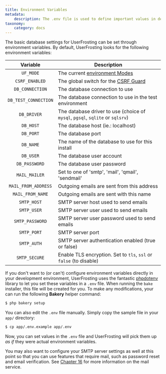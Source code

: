 ```yaml
---
title: Environment Variables
metadata:
    description: The .env file is used to define important values in development such as database credentials, which should be placed directly in environment variables during production.
taxonomy:
    category: docs
---
```


The basic database settings for UserFrosting can be set through environment variables. By default, UserFrosting looks for the following environment variables:

|       Variable       | Description                                                                             |
|:--------------------:|-----------------------------------------------------------------------------------------|
|      `UF_MODE`       | The current [environment Modes](/configuration/config-files#environment-modes)          |
|    `CSRF_ENABLED`    | The global switch for the [CSRF Guard](/routes-and-controllers/client-input/csrf-guard) |
|   `DB_CONNECTION`    | The database connection to use                                                          |
| `DB_TEST_CONNECTION` | The database connection to use in the test environment                                  |
|     `DB_DRIVER`      | The database driver to use (choice of `mysql`, `pgsql`, `sqlite` or `sqlsrv`)           |
|      `DB_HOST`       | The database host (ie.: localhost)                                                      |
|      `DB_PORT`       | The database port                                                                       |
|      `DB_NAME`       | The name of the database to use for this install                                        |
|      `DB_USER`       | The database user account                                                               |
|    `DB_PASSWORD`     | The database user password                                                              |
|    `MAIL_MAILER`     | Set to one of 'smtp', 'mail', 'qmail', 'sendmail'                                       |
| `MAIL_FROM_ADDRESS`  | Outgoing emails are sent from this address                                               |
|   `MAIL_FROM_NAME`   | Outgoing emails are sent with this name                                                  |
|     `SMTP_HOST`      | SMTP server host used to send emails                                                    |
|     `SMTP_USER`      | SMTP server user used to send emails                                                    |
|   `SMTP_PASSWORD`    | SMTP server user password used to send emails                                           |
|     `SMTP_PORT`      | SMTP server port                                                                        |
|     `SMTP_AUTH`      | SMTP server authentication enabled (true or false)                                      |
|    `SMTP_SECURE`     | Enable TLS encryption. Set to `tls`, `ssl` or `false` (to disable)                     |

If you don't want to (or can't) configure environment variables directly in your development environment, UserFrosting uses the fantastic [phpdotenv](https://github.com/vlucas/phpdotenv) library to let you set these variables in a `.env` file. When running the `bake` installer, this file will be created for you. To make any modifications, your can run the following **Bakery** helper command:

```bash
$ php bakery setup
```

You can also edit the `.env` file manually. Simply copy the sample file in your `app/` directory:

```bash
$ cp app/.env.example app/.env
```

Now, you can set values in the `.env` file and UserFrosting will pick them up _as if_ they were actual environment variables.

You may also want to configure your SMTP server settings as well at this point so that you can use features that require mail, such as password reset and email verification. See [Chapter 16](/mail) for more information on the mail service.
